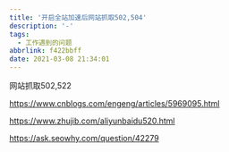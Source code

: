 ```yaml
---
title: '开启全站加速后网站抓取502,504'
description: '-'
tags:
  - 工作遇到的问题
abbrlink: f422bbff
date: 2021-03-08 21:34:01
---
```




网站抓取502,522

https://www.cnblogs.com/engeng/articles/5969095.html

https://www.zhujib.com/aliyunbaidu520.html

https://ask.seowhy.com/question/42279